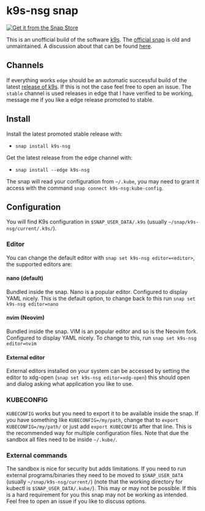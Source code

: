 # k9s-nsg snap
[![Get it from the Snap Store](https://snapcraft.io/static/images/badges/en/snap-store-black.svg)](https://snapcraft.io/k9s-nsg)

This is an unofficial build of the software [k9s](https://github.com/derailed/k9s). The [official snap](https://snapcraft.io/k9s) is old and unmaintained. A discussion about that can be found [here](https://forum.snapcraft.io/t/personal-files-request-for-k9s-nsg/18378).

## Channels

If everything works `edge` should be an automatic successful build of the latest [release of k9s](https://github.com/derailed/k9s/releases). If this is not the case feel free to open an issue. The `stable` channel is used releases in edge that I have verified to be working, message me if you like a edge release promoted to stable.

## Install

Install the latest promoted stable release with:

* `snap install k9s-nsg`

Get the latest release from the edge channel with:

* `snap install --edge k9s-nsg`

The snap will read your configuration from `~/.kube`, you may need to grant it access with the command `snap connect k9s-nsg:kube-config`.

## Configuration

You will find K9s configuration in `$SNAP_USER_DATA/.k9s` (usually `~/snap/k9s-nsg/current/.k9s/`).

### Editor

You can change the default editor with `snap set k9s-nsg editor=<editor>`, the supported editors are:

#### nano (default)

Bundled inside the snap. Nano is a popular editor. Configured to display YAML nicely. This is the default option, to change back to this run `snap set k9s-nsg editor=nano`

#### nvim (Neovim)

Bundled inside the snap. VIM is an popular editor and so is the Neovim fork. Configured to display YAML nicely. To change to this, run `snap set k9s-nsg editor=nvim`


#### External editor

External editors installed on your system can be accessed by setting the editor to xdg-open (`snap set k9s-nsg editor=xdg-open`) this should open and dialog asking what application you like to use.

### KUBECONFIG

`KUBECONFIG` works but you need to export it to be available inside the snap. If you have something like `KUBECONFIG=/my/path`, change that to `export KUBECONFIG=/my/path/` or just add `export KUBECONFIG` after that line. This is the recommended way for multiple configuration files. Note that due the sandbox all files need to be inside `~/.kube/`.

### External commands

The sandbox is nice for security but adds limitations. If you need to run external programs/binaries they need to be moved to `$SNAP_USER_DATA` (usually `~/snap/k9s-nsg/current/`) (note that the working directory for kubectl is `$SNAP_USER_DATA/.kube/`). This may or may not be possible. If this is a hard requirement for you this snap may not be working as intended. Feel free to open an issue if you like to discuss options.
